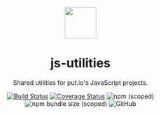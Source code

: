 <div align="center">
  <p>
    <img src="https://static.put.io/images/putio-boncuk.png" width="72">
  </p>

  <h1>js-utilities</h1>

  <p>
    Shared utilities for put.io's JavaScript projects.
  </p>

  <p>
    <a href="https://github.com/putdotio/js-utilities/actions/workflows/main.yml"><img src="https://img.shields.io/github/actions/workflow/status/putdotio/js-utilities/main.yml?branch=main" alt="Build Status"></a>
   <a href='https://coveralls.io/github/putdotio/js-utilities?branch=main'><img src='https://coveralls.io/repos/github/putdotio/js-utilities/badge.svg?branch=main' alt='Coverage Status' /></a>
    <img src="https://img.shields.io/npm/v/@putdotio/utilities" alt="npm (scoped)">
    <img src="https://img.shields.io/bundlephobia/minzip/@putdotio/utilities" alt="npm bundle size (scoped)">
    <img src="https://img.shields.io/github/license/putdotio/js-utilities" alt="GitHub">
  </p>
</div>
